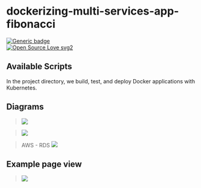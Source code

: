 # dockerizing-multi-services-app-fibonacci
[![Generic badge](https://img.shields.io/badge/IN-Progress-<COLOR>.svg)](https://shields.io/)
<br />
[![Open Source Love svg2](https://badges.frapsoft.com/os/v2/open-source.svg?v=103)](https://github.com/ellerbrock/open-source-badges/)


## Available Scripts

In the project directory, we build, test, and deploy Docker applications with Kubernetes.


## Diagrams

> ![](https://github.com/RefaelBeker7/dockerizing-multi-services-app-fibonacci/blob/main/screenshots/fib_calculator_pro2.png)

> ![](https://github.com/RefaelBeker7/dockerizing-multi-services-app-fibonacci/blob/main/screenshots/fib_calculator_pro3.png)

> AWS - RDS
![](https://github.com/RefaelBeker7/dockerizing-multi-services-app-fibonacci/blob/main/screenshots/AWS_diagram.png)

## Example page view

> ![](https://github.com/RefaelBeker7/dockerizing-multi-services-app-fibonacci/blob/main/screenshots/fib_calculator_project.png)
